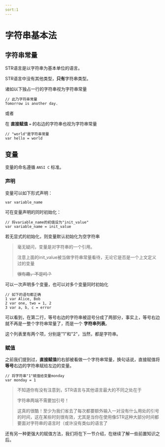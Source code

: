 ```yaml
---
sort:1
---
```


# 字符串基本法

## 字符串常量

STR语言是以字符串为基本单位的语言。

STR语言中没有其他类型，**只有**字符串类型。

诸如以下独占一行的字符串视为字符串常量
```
// 此乃字符串常量
Tomorrow is another day.
```
或者

在 **直接赋值** `=` 的右边的字符串也视为字符串常量
```
// "world"是字符串常量
var hello = world
```

## 变量

变量的命名遵循 `ANSI C` 标准。

### 声明

变量可以如下形式声明：

    var variable_name

可在变量声明的同时初始化：

    // 将variable_name的初值设为"init_value"
    var variable_name = init_value

若无显式的初始化，则变量默认初始化为空字符串

> 毫无疑问，变量是对字符串的一个引用。
>  
> 注意上面的init_value被当做字符串常量看待，无论它是否是一个上文定义过的变量
>
> ~~很有趣，不是吗？~~

可以一次声明多个变量，也可以对多个变量同时初始化

    // 如下的语句都正确
    1 var Alice, Bob
    2 var one, two = 1, 2
    3 var a, b, c = error

可以看到，在第二行，等号右边的字符串被逗号分成了两部分，事实上，等号右边就不再是一整个字符串常量了，而是一个 **字符串列表**。

这个列表里有两个项，分别是"1"和"2"，当然，都是字符串。

### 赋值

之前我们提到过，**直接赋值**的右部被看做一个字符串常量，换句话说，直接赋值将**等号**右边的字符串赋给左边的变量。

    // 将字符串"1"赋值给变量monday
    var monday = 1

> 不知道你有没有注意到，STR语言与其他语言最大的不同之处在于
> 
> 字符串两端不需要加引号！
>  
> 这真的很酷！至少为我们省去了每次都要额外输入一对没有什么用处的引号的时间，这在某些时刻很有效，尤其是当你在使用像STR这种大部分时间都要面对字符串的语言时（或许没有类似的语言了

还有另一种更强大的赋值方法，我们将在下一节介绍，在继续了解一些前置知识之后。

